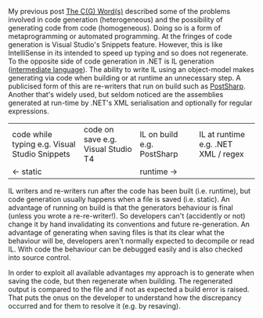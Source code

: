 My previous post [The C(G) Word(s)](2014-07-25-the-cg-words.md) described some of the problems involved in code generation (heterogeneous) and the possibility of generating code from code (homogeneous). Doing so is a form of metaprogramming or automated programming. At the fringes of code generation is Visual Studio's Snippets feature. However, this is like IntelliSense in its intended to speed up typing and so does not regenerate. To the opposite side of code generation in .NET is IL generation ([intermediate language](http://msdn.microsoft.com/en-us/library/c5tkafs1(vs.71).aspx)). The ability to write IL using an object-model makes generating via code when building or at runtime an unnecessary step. A publicised form of this are re-writers that run on build such as [PostSharp](http://www.postsharp.net/). Another that's widely used, but seldom noticed are the assemblies generated at run-time by .NET's XML serialisation and optionally for regular expressions.

<table>
<tbody>
<tr>
<td>code while typing
e.g. Visual Studio Snippets</td>
<td>code on save
e.g. Visual Studio T4</td>
<td>IL on build
e.g. PostSharp</td>
<td>IL at runtime
e.g. .NET XML / regex</td>
</tr>
<tr>
<td colspan="2">&lt;- static</td>
<td colspan="2">runtime -&gt;</td>
</tr>
</tbody>
</table>

IL writers and re-writers run after the code has been built (i.e. runtime), but code generation usually happens when a file is saved (i.e. static). An advantage of running on build is that the generators behaviour is final (unless you wrote a re-re-writer!). So developers can't (accidently or not) change it by hand invalidating its conventions and future re-generation. An advantage of generating when saving files is that its clear what the behaviour will be, developers aren't normally expected to decompile or read IL. With code the behaviour can be debugged easily and is also checked into source control.

In order to exploit all available advantages my approach is to generate when saving the code, but then regenerate when building. The regenerated output is compared to the file and if not as expected a build error is raised. That puts the onus on the developer to understand how the discrepancy occurred and for them to resolve it (e.g. by resaving).

